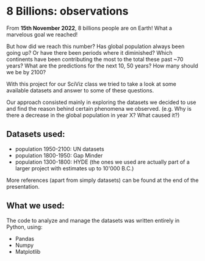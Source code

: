 # 8 Billions: observations
From **15th November 2022**, 8 billions people are on Earth! What a marvelous goal we reached!

But how did we reach this number? Has global population always been going up? Or have there been periods where it diminished?
Which continents have been contributing the most to the total these past ~70 years?
What are the predictions for the next 10, 50 years? How many should we be by 2100?

With this project for our SciViz class we tried to take a look at some available datasets and answer to some of these questions.

Our approach consisted mainly in exploring the datasets we decided to use and find the reason behind certain phenomena we observed.
(e.g. Why is there a decrease in the global population in year X? What caused it?)

## Datasets used:
- population 1950-2100: UN datasets
- population 1800-1950: Gap Minder
- population 1300-1800: HYDE (the ones we used are actually part of a larger project with estimates up to 10'000 B.C.)

More references (apart from simply datasets) can be found at the end of the presentation.

## What we used:
The code to analyze and manage the datasets was written entirely in Python, using:
- Pandas
- Numpy
- Matplotlib
 
